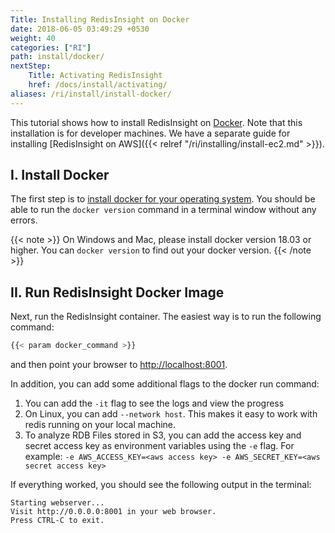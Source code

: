 ```yaml
---
Title: Installing RedisInsight on Docker
date: 2018-06-05 03:49:29 +0530
weight: 40
categories: ["RI"]
path: install/docker/
nextStep:
    Title: Activating RedisInsight
    href: /docs/install/activating/
aliases: /ri/install/install-docker/
---
```

This tutorial shows how to install RedisInsight on [Docker](https://www.docker.com/). Note that this installation is for developer machines. We have a separate guide for installing [RedisInsight on AWS]({{< relref "/ri/installing/install-ec2.md" >}}).

## I. Install Docker

The first step is to [install docker for your operating system](https://docs.docker.com/install/). You should be able to run the `docker version` command in a terminal window without any errors.

{{< note >}}
On Windows and Mac, please install docker version 18.03 or higher. You can `docker version` to find out your docker version.
{{< /note >}}

## II. Run RedisInsight Docker Image

Next, run the RedisInsight container. The easiest way is to run the following command:

```bash
{{< param docker_command >}}
```

and then point your browser to [http://localhost:8001](http://localhost:8001).

In addition, you can add some additional flags to the docker run command:

1. You can add the `-it` flag to see the logs and view the progress
1. On Linux, you can add `--network host`. This makes it easy to work with redis running on your local machine.
1. To analyze RDB Files stored in S3, you can add the access key and secret access key as environment variables using the `-e` flag. For example: `-e AWS_ACCESS_KEY=<aws access key> -e AWS_SECRET_KEY=<aws secret access key>`

If everything worked, you should see the following output in the terminal:

```
Starting webserver...
Visit http://0.0.0.0:8001 in your web browser.
Press CTRL-C to exit.
```
